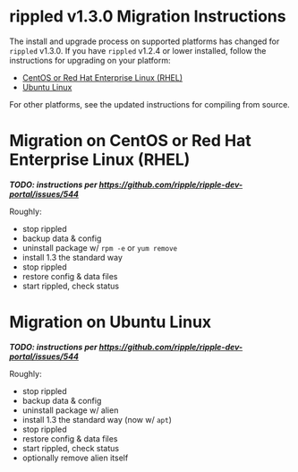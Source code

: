 # rippled v1.3.0 Migration Instructions

The install and upgrade process on supported platforms has changed for `rippled` v1.3.0. If you have `rippled` v1.2.4 or lower installed, follow the instructions for upgrading on your platform:

- [CentOS or Red Hat Enterprise Linux (RHEL)](#migration-on-centos-or-red-hat-enterprise-linux-rhel)
- [Ubuntu Linux](#migration-on-ubuntu-linux)

For other platforms, see the updated instructions for compiling from source.

# Migration on CentOS or Red Hat Enterprise Linux (RHEL)

***TODO: instructions per https://github.com/ripple/ripple-dev-portal/issues/544***

Roughly:

- stop rippled
- backup data & config
- uninstall package w/ `rpm -e` or `yum remove`
- install 1.3 the standard way
- stop rippled
- restore config & data files
- start rippled, check status


# Migration on Ubuntu Linux

***TODO: instructions per https://github.com/ripple/ripple-dev-portal/issues/544***

Roughly:

- stop rippled
- backup data & config
- uninstall package w/ alien
- install 1.3 the standard way (now w/ `apt`)
- stop rippled
- restore config & data files
- start rippled, check status
- optionally remove alien itself
